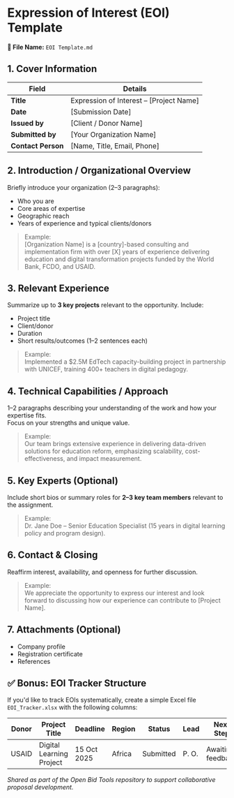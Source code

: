 #  Expression of Interest (EOI) Template

**📄 File Name:** `EOI Template.md`

## 1. Cover Information
| Field | Details |
|--------|----------|
| **Title** | Expression of Interest – [Project Name] |
| **Date** | [Submission Date] |
| **Issued by** | [Client / Donor Name] |
| **Submitted by** | [Your Organization Name] |
| **Contact Person** | [Name, Title, Email, Phone] |


## 2. Introduction / Organizational Overview
Briefly introduce your organization (2–3 paragraphs):
- Who you are  
- Core areas of expertise  
- Geographic reach  
- Years of experience and typical clients/donors  

> Example:  
> [Organization Name] is a [country]-based consulting and implementation firm with over [X] years of experience delivering education and digital transformation projects funded by the World Bank, FCDO, and USAID.  

## 3. Relevant Experience
Summarize up to **3 key projects** relevant to the opportunity. Include:
- Project title  
- Client/donor  
- Duration  
- Short results/outcomes (1–2 sentences each)  

> Example:  
> Implemented a $2.5M EdTech capacity-building project in partnership with UNICEF, training 400+ teachers in digital pedagogy.  

## 4. Technical Capabilities / Approach
1–2 paragraphs describing your understanding of the work and how your expertise fits.  
Focus on your strengths and unique value.  

> Example:  
> Our team brings extensive experience in delivering data-driven solutions for education reform, emphasizing scalability, cost-effectiveness, and impact measurement.  

## 5. Key Experts (Optional)
Include short bios or summary roles for **2–3 key team members** relevant to the assignment.  

> Example:  
> Dr. Jane Doe – Senior Education Specialist (15 years in digital learning policy and program design).  

## 6. Contact & Closing
Reaffirm interest, availability, and openness for further discussion.  

> Example:  
> We appreciate the opportunity to express our interest and look forward to discussing how our experience can contribute to [Project Name].  

## 7. Attachments (Optional)
- Company profile  
- Registration certificate  
- References  

## ✅ Bonus: EOI Tracker Structure
If you'd like to track EOIs systematically, create a simple Excel file `EOI_Tracker.xlsx` with the following columns:

| Donor | Project Title | Deadline | Region | Status | Lead | Next Step |
|--------|----------------|-----------|----------|---------|-------|-------------|
| USAID | Digital Learning Project | 15 Oct 2025 | Africa | Submitted | P. O. | Awaiting feedback |



*Shared as part of the Open Bid Tools repository to support collaborative proposal development.*
